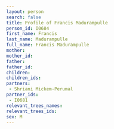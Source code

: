 ```yaml
---
layout: person
search: false
title: Profile of Francis Madurampulle
person_id: I0684
first_name: Francis
last_name: Madurampulle
full_name: Francis Madurampulle
mother: 
mother_id: 
father: 
father_id: 
children:
children_ids:
partners:
 - Shriani Mickem-Perumal
partner_ids:
 - I0681
relevant_trees_names:
relevant_trees_ids:
sex: M
---
```


